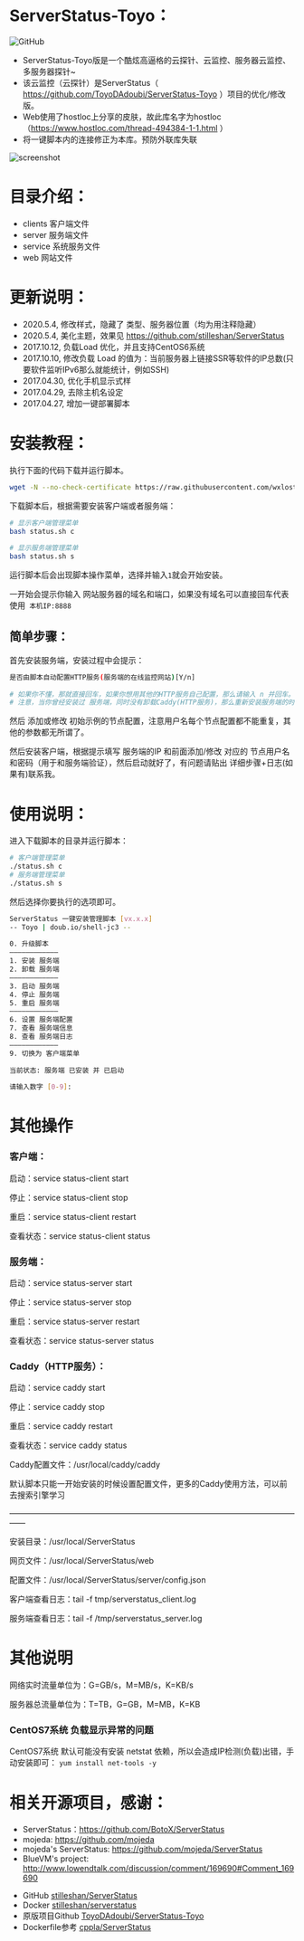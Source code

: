 # ServerStatus-Toyo： 

![GitHub](https://img.shields.io/github/license/mashape/apistatus.svg)

* ServerStatus-Toyo版是一个酷炫高逼格的云探针、云监控、服务器云监控、多服务器探针~
* 该云监控（云探针）是ServerStatus（ https://github.com/ToyoDAdoubi/ServerStatus-Toyo ）项目的优化/修改版。
* Web使用了hostloc上分享的皮肤，故此库名字为hostloc（https://www.hostloc.com/thread-494384-1-1.html ）
* 将一键脚本内的连接修正为本库。预防外联库失联

![screenshot](https://raw.githubusercontent.com/wxlost/ServerStatus-HostLoc/master/screenshot.jpg)

# 目录介绍：

* clients  客户端文件
* server   服务端文件
* service  系统服务文件
* web      网站文件  

# 更新说明：

* 2020.5.4, 修改样式，隐藏了 类型、服务器位置（均为用注释隐藏）
* 2020.5.4, 美化主题，效果见 https://github.com/stilleshan/ServerStatus
* 2017.10.12, 负载Load 优化，并且支持CentOS6系统
* 2017.10.10, 修改负载 Load 的值为：当前服务器上链接SSR等软件的IP总数(只要软件监听IPv6那么就能统计，例如SSH)
* 2017.04.30, 优化手机显示式样
* 2017.04.29, 去除主机名设定
* 2017.04.27, 增加一键部署脚本

# 安装教程：     

执行下面的代码下载并运行脚本。
``` bash
wget -N --no-check-certificate https://raw.githubusercontent.com/wxlost/ServerStatus-HostLoc/master/status.sh && chmod +x status.sh
```
下载脚本后，根据需要安装客户端或者服务端：
``` bash
# 显示客户端管理菜单
bash status.sh c
 
# 显示服务端管理菜单
bash status.sh s
```
运行脚本后会出现脚本操作菜单，选择并输入` 1 `就会开始安装。

一开始会提示你输入 网站服务器的域名和端口，如果没有域名可以直接回车代表使用` 本机IP:8888`

## 简单步骤：

首先安装服务端，安装过程中会提示：

``` bash
是否由脚本自动配置HTTP服务(服务端的在线监控网站)[Y/n]
 
# 如果你不懂，那就直接回车，如果你想用其他的HTTP服务自己配置，那么请输入 n 并回车。
# 注意，当你曾经安装过 服务端，同时没有卸载Caddy(HTTP服务)，那么重新安装服务端的时候，请输入 n 并回车。
```

然后 添加或修改 初始示例的节点配置，注意用户名每个节点配置都不能重复，其他的参数都无所谓了。

然后安装客户端，根据提示填写 服务端的IP 和前面添加/修改 对应的 节点用户名和密码（用于和服务端验证），然后启动就好了，有问题请贴出 详细步骤+日志(如果有)联系我。

# 使用说明：

进入下载脚本的目录并运行脚本：

``` bash
# 客户端管理菜单
./status.sh c
# 服务端管理菜单
./status.sh s
```

然后选择你要执行的选项即可。

``` bash
ServerStatus 一键安装管理脚本 [vx.x.x]
-- Toyo | doub.io/shell-jc3 --
 
0. 升级脚本
————————————
1. 安装 服务端
2. 卸载 服务端
————————————
3. 启动 服务端
4. 停止 服务端
5. 重启 服务端
————————————
6. 设置 服务端配置
7. 查看 服务端信息
8. 查看 服务端日志
————————————
9. 切换为 客户端菜单
 
当前状态: 服务端 已安装 并 已启动
 
请输入数字 [0-9]:
```
# 其他操作

### 客户端：

启动：service status-client start

停止：service status-client stop

重启：service status-client restart

查看状态：service status-client status

### 服务端：

启动：service status-server start

停止：service status-server stop

重启：service status-server restart

查看状态：service status-server status

### Caddy（HTTP服务）：

启动：service caddy start

停止：service caddy stop

重启：service caddy restart

查看状态：service caddy status

Caddy配置文件：/usr/local/caddy/caddy

默认脚本只能一开始安装的时候设置配置文件，更多的Caddy使用方法，可以前去搜索引擎学习

——————————————————————————————————————

安装目录：/usr/local/ServerStatus

网页文件：/usr/local/ServerStatus/web

配置文件：/usr/local/ServerStatus/server/config.json

客户端查看日志：tail -f tmp/serverstatus_client.log

服务端查看日志：tail -f /tmp/serverstatus_server.log

# 其他说明

网络实时流量单位为：G=GB/s，M=MB/s，K=KB/s

服务器总流量单位为：T=TB，G=GB，M=MB，K=KB

### CentOS7系统 负载显示异常的问题

CentOS7系统 默认可能没有安装 netstat 依赖，所以会造成IP检测(负载)出错，手动安装即可：
`yum install net-tools -y `

# 相关开源项目，感谢： 

* ServerStatus：https://github.com/BotoX/ServerStatus
* mojeda: https://github.com/mojeda 
* mojeda's ServerStatus: https://github.com/mojeda/ServerStatus
* BlueVM's project: http://www.lowendtalk.com/discussion/comment/169690#Comment_169690

- GitHub [stilleshan/ServerStatus](https://github.com/stilleshan/ServerStatus)
- Docker [stilleshan/serverstatus](https://hub.docker.com/r/stilleshan/serverstatus)
- 原版项目Github [ToyoDAdoubi/ServerStatus-Toyo](https://github.com/ToyoDAdoubi/ServerStatus-Toyo)
- Dockerfile参考 [cppla/ServerStatus](https://github.com/cppla/ServerStatus)
